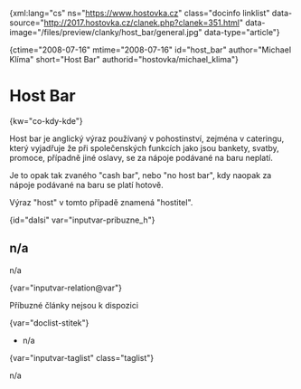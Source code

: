 
{xml:lang="cs" ns="https://www.hostovka.cz" class="docinfo linklist" data-source="http://2017.hostovka.cz/clanek.php?clanek=351.html" data-image="/files/preview/clanky/host_bar/general.jpg" data-type="article"}

{ctime="2008-07-16" mtime="2008-07-16" id="host\_bar" author="Michael Klíma" short="Host Bar" authorid="hostovka/michael\_klima"}

# Host Bar

<!-- generated attribute kw by user_updatekw.sh on 2020-07-05, do not edit -->

{kw="co-kdy-kde"}

Host bar je anglický výraz používaný v pohostinství, zejména v cateringu, který vyjadřuje že při společenských funkcích jako jsou bankety, svatby, promoce, případně jiné oslavy, se za nápoje podávané na baru neplatí.

Je to opak tak zvaného "cash bar", nebo "no host bar", kdy naopak za nápoje podávané na baru se platí hotově.

Výraz "host" v tomto případě znamená "hostitel".

{id="dalsi" var="inputvar-pribuzne_h"}

## n/a

n/a

{var="inputvar-relation@var"}

Příbuzné články nejsou k dispozici

{var="doclist-stitek"}

  * n/a

{var="inputvar-taglist" class="taglist"}

n/a

